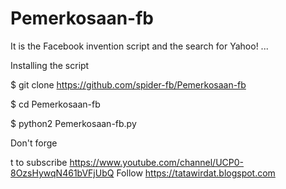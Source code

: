# Pemerkosaan-fb
It is the Facebook invention script and the search for Yahoo! ...



Installing the script

$ git clone https://github.com/spider-fb/Pemerkosaan-fb

$ cd Pemerkosaan-fb

$ python2 Pemerkosaan-fb.py

Don't forge

t to subscribe 
https://www.youtube.com/channel/UCP0-8OzsHywqN461bVFjUbQ
Follow https://tatawirdat.blogspot.com
